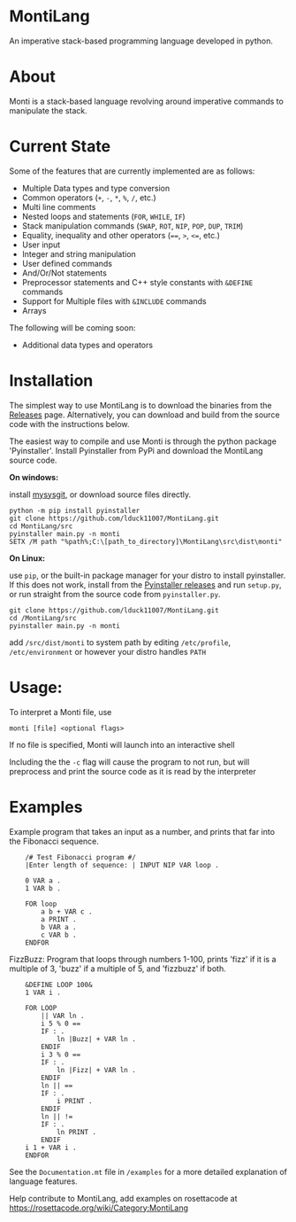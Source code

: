 # MontiLang
An imperative stack-based programming language developed in python.

# About
Monti is a stack-based language revolving around imperative commands to manipulate the stack. 

# Current State
Some of the features that are currently implemented are as follows:

* Multiple Data types and type conversion
* Common operators (`+`, `-`, `*`, `%`, `/`, etc.)
* Multi line comments
* Nested loops and statements (`FOR`, `WHILE`, `IF`)
* Stack manipulation commands (`SWAP`, `ROT`, `NIP`, `POP`, `DUP`, `TRIM`)
* Equality, inequality and other operators (`==`, `>`, `<=`, etc.)
* User input
* Integer and string manipulation
* User defined commands
* And/Or/Not statements 
* Preprocessor statements and C++ style constants with `&DEFINE` commands
* Support for Multiple files with `&INCLUDE` commands
* Arrays

The following will be coming soon:

* Additional data types and operators

# Installation

The simplest way to use MontiLang is to download the binaries from the [Releases](https://github.com/lduck11007/MontiLang/releases) page. Alternatively, you can download and build from the source code with the instructions below. 

The easiest way to compile and use Monti is through the python package 'Pyinstaller'. Install Pyinstaller from PyPi and download the MontiLang source code.

**On windows:**  

install [mysysgit](https://gitforwindows.org/), or download source files directly. 

    python -m pip install pyinstaller
    git clone https://github.com/lduck11007/MontiLang.git
    cd MontiLang/src
    pyinstaller main.py -n monti
    SETX /M path "%path%;C:\[path_to_directory]\MontiLang\src\dist\monti"

**On Linux:** 

use `pip`, or the built-in package manager for your distro to install pyinstaller. If this does not work, install from the [Pyinstaller releases](https://github.com/pyinstaller/pyinstaller/releases) and run `setup.py`, or run straight from the source code from `pyinstaller.py`. 

    git clone https://github.com/lduck11007/MontiLang.git
    cd /MontiLang/src
    pyinstaller main.py -n monti
add `/src/dist/monti` to system path by editing `/etc/profile`, `/etc/environment` or however your distro handles `PATH`



# Usage:
To interpret a Monti file, use 

    monti [file] <optional flags>

If no file is specified, Monti will launch into an interactive shell

Including the the `-c` flag will cause the program to not run, but will preprocess and print the source code as it is read by the interpreter

# Examples

Example program that takes an input as a number, and prints that far into the Fibonacci sequence.

        /# Test Fibonacci program #/
        |Enter length of sequence: | INPUT NIP VAR loop .

        0 VAR a .
        1 VAR b .

        FOR loop
            a b + VAR c .
            a PRINT .
            b VAR a .
            c VAR b .
        ENDFOR

FizzBuzz: Program that loops through numbers 1-100, prints 'fizz' if it is a multiple of 3, 'buzz' if a multiple of 5, and 'fizzbuzz' if both.

        &DEFINE LOOP 100&
        1 VAR i .

        FOR LOOP
            || VAR ln .
            i 5 % 0 == 
            IF : .
                ln |Buzz| + VAR ln .
            ENDIF
            i 3 % 0 ==
            IF : .
                ln |Fizz| + VAR ln .
            ENDIF
            ln || ==
            IF : .
                i PRINT .
            ENDIF
            ln || !=
            IF : .
                ln PRINT .
            ENDIF
        i 1 + VAR i .
        ENDFOR
See the `Documentation.mt` file in `/examples` for a more detailed explanation of language features.

Help contribute to MontiLang, add examples on rosettacode at https://rosettacode.org/wiki/Category:MontiLang
